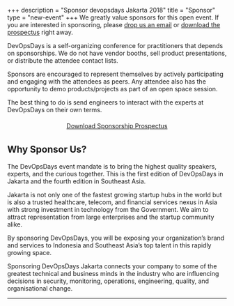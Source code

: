 +++
description = "Sponsor devopsdays Jakarta 2018"
title = "Sponsor"
type = "new-event"
+++
We greatly value sponsors for this open event.  If you are interested in sponsoring, please <a href="mailto:organizers-jakarta-2018@devopsdays.org?subject=Sponsor DevOpsDays Jakarta 2018">drop us an email</a> or [download the prospectus](http://snipli.com/dodjkt18sponsor) right away.

DevOpsDays is a self-organizing conference for practitioners that depends on sponsorships. We do not have vendor booths, sell product presentations, or distribute the attendee contact lists.

Sponsors are encouraged to represent themselves by actively participating and engaging with the attendees as peers. Any attendee also has the opportunity to demo products/projects as part of an open space session.

The best thing to do is send engineers to interact with the experts at DevOpsDays on their own terms.

<div style="margin: 1.4em 0 2.4em 0;"><center><a href="http://snipli.com/dodjkt18sponsor" target="_blank" class="btn btn-primary btn-lg">Download Sponsorship Prospectus</a></center></div>

## Why Sponsor Us?

The DevOpsDays event mandate is to bring the highest quality speakers, experts, and the curious together. This is the first edition of DevOpsDays in Jakarta and the fourth edition in Southeast Asia.

Jakarta is not only one of the fastest growing startup hubs in the world but is also a trusted healthcare, telecom, and financial services nexus in Asia with strong investment in technology from the Government. We aim to attract representation from large enterprises and the startup community alike.

By sponsoring DevOpsDays, you will be exposing your organization’s brand and services to Indonesia and Southeast Asia’s top talent in this rapidly growing space.

Sponsoring DevOpsDays Jakarta connects your company to some of the greatest technical and business minds in the industry who are influencing decisions in security, monitoring, operations, engineering, quality, and organisational change.

<hr/>